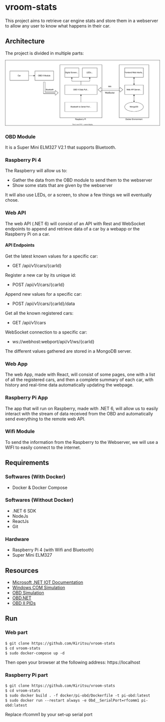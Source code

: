 # vroom-stats

This project aims to retrieve car engine stats and store them in a webserver to allow any user to know what happens in their car.

## Architecture

The project is divided in multiple parts: 

![Project Diagram](./docs/diagram.svg)

### OBD Module

It is a Super Mini ELM327 V2.1 that supports Bluetooth.

### Raspberry Pi 4

The Raspberry will allow us to:
 - Gather the data from the OBD module to send them to the webserver
 - Show some stats that are given by the webserver

It will also use LEDs, or a screen, to show a few things we will eventually chose.

### Web API

The web API (.NET 6) will consist of an API with Rest and WebSocket endpoints to append and retrieve data of a car by a webapp or the Raspberry Pi on a car.

#### API Endpoints

Get the latest known values for a specific car:
- GET /api/v1/cars/{carId} 

Register a new car by its unique id:
- POST /api/v1/cars/{carId}

Append new values for a specific car:
- POST /api/v1/cars/{carId}/data

Get all the known registered cars:
- GET /api/v1/cars

WebSocket connection to a specific car:
- ws://webhost:webport/api/v1/ws/{carId}

The different values gathered are stored in a MongoDB server.

### Web App

The web App, made with React, will consist of some pages, one with a list of all the registered cars, and then a complete summary of each car, with history and real-time data automatically updating the webpage.

### Raspberry Pi App

The app that will run on Raspberry, made with .NET 6, will allow us to easily interact with the stream of data received from the OBD and automatically send everything to the remote web API.

### Wifi Module

To send the information from the Raspberry to the Webserver, we will use a WIFI to easily connect to the internet.

## Requirements

### Softwares (With Docker)

- Docker & Docker Compose

### Softwares (Without Docker)

- .NET 6 SDK
- NodeJs
- ReactJs
- Git

### Hardware

- Raspberry Pi 4 (with Wifi and Bluetooth)
- Super Mini ELM327

## Resources 

- [Microsoft .NET IOT Documentation](https://docs.microsoft.com/en-us/dotnet/iot/)
- [Windows COM Simulation](https://www.virtual-serial-port.org/)
- [OBD Simulation](https://github.com/Ircama/ELM327-emulator)
- [OBD.NET](https://github.com/DarthAffe/OBD.NET)
- [OBD II PIDs](https://en.wikipedia.org/wiki/OBD-II_PIDs)

## Run

### Web part

```
$ git clone https://github.com/Kiritsu/vroom-stats
$ cd vroom-stats
$ sudo docker-compose up -d
```

Then open your browser at the following address: https://localhost

### Raspberry Pi part

```
$ git clone https://github.com/Kiritsu/vroom-stats
$ cd vroom-stats
$ sudo docker build . -f docker/pi-obd/Dockerfile -t pi-obd:latest
$ sudo docker run --restart always -e Obd__SerialPort=rfcomm1 pi-obd:latest
```

Replace rfcomm1 by your set-up serial port
